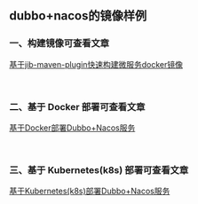 ## dubbo+nacos的镜像样例
### 一、构建镜像可查看文章
[基于jib-maven-plugin快速构建微服务docker镜像](https://mp.weixin.qq.com/s/IWHJoUnuwCWrKE1ChpQapA)

&nbsp;
### 二、基于 Docker 部署可查看文章
[基于Docker部署Dubbo+Nacos服务](https://mp.weixin.qq.com/s/oVBBXzQcSafI3qtqnmHwXg)

&nbsp;
### 三、基于 Kubernetes(k8s) 部署可查看文章
[基于Kubernetes(k8s)部署Dubbo+Nacos服务]()
